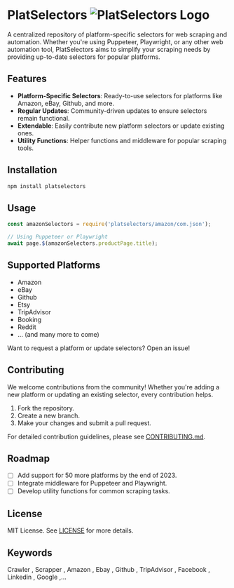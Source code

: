 # PlatSelectors ![PlatSelectors Logo](https://upload.wikimedia.org/wikipedia/commons/thumb/5/53/Poké_Ball_icon.svg/32px-Poké_Ball_icon.svg.png)

A centralized repository of platform-specific selectors for web scraping and automation. Whether you're using Puppeteer, Playwright, or any other web automation tool, PlatSelectors aims to simplify your scraping needs by providing up-to-date selectors for popular platforms.

## Features

- **Platform-Specific Selectors**: Ready-to-use selectors for platforms like Amazon, eBay, Github, and more.
- **Regular Updates**: Community-driven updates to ensure selectors remain functional.
- **Extendable**: Easily contribute new platform selectors or update existing ones.
- **Utility Functions**: Helper functions and middleware for popular scraping tools.

## Installation

```bash
npm install platselectors
```

## Usage

```javascript
const amazonSelectors = require('platselectors/amazon/com.json');

// Using Puppeteer or Playwright
await page.$(amazonSelectors.productPage.title);
```

## Supported Platforms

- Amazon
- eBay
- Github
- Etsy
- TripAdvisor
- Booking
- Reddit
- ... (and many more to come)

Want to request a platform or update selectors? Open an issue!

## Contributing

We welcome contributions from the community! Whether you're adding a new platform or updating an existing selector, every contribution helps.

1. Fork the repository.
2. Create a new branch.
3. Make your changes and submit a pull request.

For detailed contribution guidelines, please see [CONTRIBUTING.md](CONTRIBUTING.md).

## Roadmap

- [ ] Add support for 50 more platforms by the end of 2023.
- [ ] Integrate middleware for Puppeteer and Playwright.
- [ ] Develop utility functions for common scraping tasks.

## License

MIT License. See [LICENSE](LICENSE) for more details.

## Keywords 

Crawler , Scrapper , Amazon , Ebay , Github , TripAdvisor , Facebook , Linkedin , Google ,...